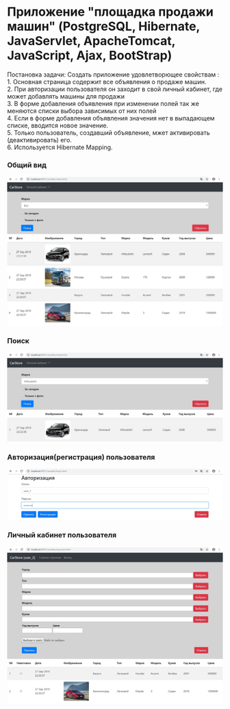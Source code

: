 ﻿# Приложение "площадка продажи машин" (PostgreSQL, Hibernate, JavaServlet, ApacheTomcat, JavaScript, Ajax, BootStrap)

Постановка задачи:
Cоздать приложение удовлетворющее свойствам :
<br>1. Основная страница содержит все объявления о продаже машин. 
<br>2. При авторизации пользователя он заходит в свой личный кабинет, где может добавлять машины для продажи
<br>3. В форме добавления объявления при изменении полей так же меняются списки выбора зависимых от них полей
<br>4. Если в форме добавления объявления значения нет в выпадающем списке, вводится новое значение.
<br>5. Только пользователь, создавший объявление, мжет активировать (деактивировать) его.
<br>6. Используется Hibernate Mapping.
<h3>Общий вид</h3>
<img src="carseller_hibernate/Screenshot1.jpg">
<h3>Поиск</h3>
<img src="carseller_hibernate/Screenshot2.jpg">
<h3>Авторизация(регистрация) пользователя</h3>
<img src="carseller_hibernate/Screenshot3.jpg">
<h3>Личный кабинет пользователя</h3>
<img src="carseller_hibernate/Screenshot4.jpg">
 
